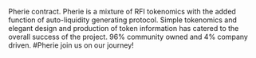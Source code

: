 Pherie contract. Pherie is a mixture of RFI tokenomics with the added function of auto-liquidity generating protocol. Simple tokenomics and elegant design and production of token information has catered to the overall success of the project. 96% community owned and 4% company driven. #Pherie join us on our journey!
